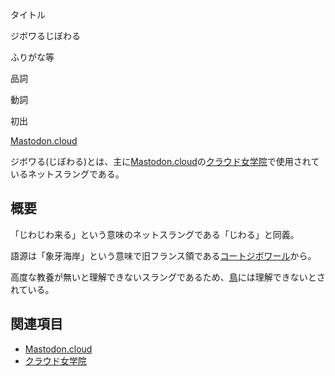 <div>

タイトル

</div>

ジボワるじぼわる

ふりがな等

品詞

動詞

初出

[Mastodon.cloud](/Mastodon.cloud "Mastodon.cloud")

  
ジボワる(じぼわる)とは、主に[Mastodon.cloud](/Mastodon.cloud "Mastodon.cloud")の[クラウド女学院](/%E3%82%AF%E3%83%A9%E3%82%A6%E3%83%89%E5%A5%B3%E5%AD%A6%E9%99%A2 "クラウド女学院")で使用されているネットスラングである。

## 概要

「じわじわ来る」という意味のネットスラングである「じわる」と同義。

語源は「象牙海岸」という意味で旧フランス領である[コートジボワール](https://ja.wikipedia.org/wiki/%E3%82%B3%E3%83%BC%E3%83%88%E3%82%B8%E3%83%9C%E3%83%AF%E3%83%BC%E3%83%AB "w:コートジボワール")から。

高度な教養が無いと理解できないスラングであるため、[鳥](/%E9%B3%A5 "鳥")には理解できないとされている。

## 関連項目

-   [Mastodon.cloud](/Mastodon.cloud "Mastodon.cloud")
-   [クラウド女学院](/%E3%82%AF%E3%83%A9%E3%82%A6%E3%83%89%E5%A5%B3%E5%AD%A6%E9%99%A2 "クラウド女学院")
